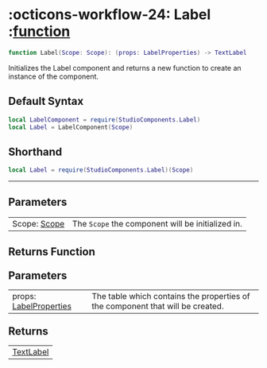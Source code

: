<h1 class="api-header" markdown>
    <span class="api-icon" markdown>:octicons-workflow-24:</span>
    <span class="api-title">Label</span>
    <span class="api-type">:</span><a href="https://create.roblox.com/docs/luau/functions" class="api-type">function</a>
</h1>

```lua
function Label(Scope: Scope): (props: LabelProperties) -> TextLabel
```
Initializes the Label component and returns a new function to create an instance of the component.

## Default Syntax

```lua
local LabelComponent = require(StudioComponents.Label)
local Label = LabelComponent(Scope)
```

## Shorthand

```lua
local Label = require(StudioComponents.Label)(Scope)
```

-----

## Parameters
<span markdown>
    <div class="md-typeset__table">
        <table>
            <tbody>
                <tr>
                    <td class="api-param-highlight">Scope: <a href="">Scope</a></td>
                    <td>The <code>Scope</code> the component will be initialized in.</td>
                </tr>
            </tbody>
        </table>
    </div>
</span>

## Returns Function
<span markdown>
    <div class="md-typeset__table" id="api-returns-function-table">
        <h2 style="margin: 1.1em 0 .64em">Parameters</h2>
        <table>
            <tbody>
                <tr>
                    <td class="api-param-highlight">props: <a href="../../types/Label">LabelProperties</a></td>
                    <td>The table which contains the properties of the component that will be created.</td>
                </tr>
            </tbody>
        </table>
        <h2 style="margin: 1.1em 0 .64em">Returns</h2>
        <table>
            <tbody>
                <tr>
                    <td class="api-return-box"><a href="https://create.roblox.com/docs/reference/engine/classes/TextLabel">TextLabel</a></td>
                </tr>
            </tbody>
        </table>
    </div>
</div>